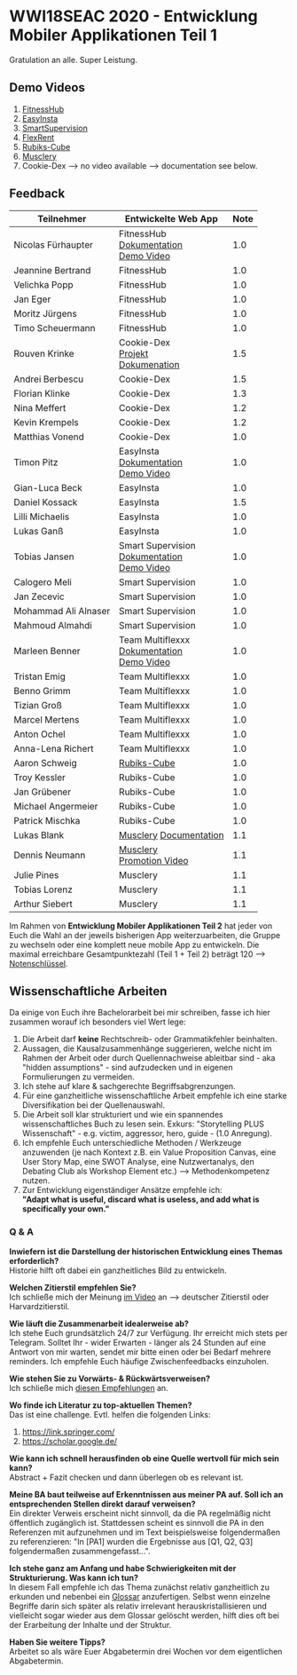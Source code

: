 # WWI18SEAC 2020 - Entwicklung Mobiler Applikationen Teil 1
Gratulation an alle. Super Leistung.  

## Demo Videos 
1. [FitnessHub](https://www.youtube.com/watch?v=9lRLQRGrHpg&feature=youtu.be)  
2. [EasyInsta](https://www.youtube.com/watch?v=joys6F5tcio&feature=youtu.be)  
3. [SmartSupervision](https://www.youtube.com/watch?v=Sp4t8el68hs&feature=youtu.be)  
4. [FlexRent](https://www.youtube.com/watch?v=zXzQHtgxkrM&feature=youtu.be)    
5. [Rubiks-Cube](https://www.youtube.com/watch?v=a4yEbxxOwKM&feature=youtu.be)  
6. [Musclery](https://github.com/Dennis2512/Musclery-Main/tree/master/promotion-video)  
7. Cookie-Dex --> no video available --> documentation see below.

## Feedback

| Teilnehmer | Entwickelte Web App | Note |
|----------------------|----------|----------|
| Nicolas Fürhaupter | FitnessHub<br />[Dokumentation](https://github.com/TimoScheuermann/FitnessHub)<br />[Demo Video](https://youtu.be/9lRLQRGrHpg) | 1.0  | 
| Jeannine Bertrand | FitnessHub | 1.0  | 
| Velichka Popp | FitnessHub | 1.0  | 
| Jan Eger | FitnessHub | 1.0  | 
| Moritz Jürgens | FitnessHub | 1.0  | 
| Timo Scheuermann | FitnessHub | 1.0  | 
| Rouven Krinke | Cookie-Dex<br />[Projekt](https://github.com/Ermodo/Kochrezepte)<br />[Dokumenation](https://github.com/Ermodo/Kochrezepte-Docs) | 1.5  | 
| Andrei Berbescu | Cookie-Dex | 1.5  | 
| Florian Klinke | Cookie-Dex |  1.3 | 
| Nina Meffert | Cookie-Dex | 1.2  | 
| Kevin Krempels | Cookie-Dex | 1.2  | 
| Matthias Vonend | Cookie-Dex | 1.0  | 
| Timon Pitz | EasyInsta<br>[Dokumentation](https://github.com/timonpitz/EasyInsta)<br>[Demo Video](https://youtu.be/joys6F5tcio)| 1.0  | 
| Gian-Luca Beck | EasyInsta | 1.0  | 
| Daniel Kossack | EasyInsta | 1.5  | 
| Lilli Michaelis | EasyInsta | 1.0  | 
| Lukas Ganß | EasyInsta | 1.0  | 
| Tobias Jansen | Smart Supervision<br>[Dokumentation](https://git.tjbn.de/schuelerverwaltung/documentation/-/blob/master/README.md)<br>[Demo Video](https://youtu.be/Sp4t8el68hs) | 1.0  | 
| Calogero Meli | Smart Supervision | 1.0  | 
| Jan Zecevic | Smart Supervision | 1.0  | 
| Mohammad Ali Alnaser | Smart Supervision | 1.0  | 
| Mahmoud Almahdi | Smart Supervision | 1.0  | 
| Marleen Benner | Team Multiflexxx<br>[Dokumentation](https://github.com/Multiflexxx/FlexRent)<br>[Demo Video](https://youtu.be/zXzQHtgxkrM)| 1.0  | 
| Tristan Emig | Team Multiflexxx | 1.0  | 
| Benno Grimm | Team Multiflexxx | 1.0  | 
| Tizian Groß | Team Multiflexxx | 1.0  | 
| Marcel Mertens | Team Multiflexxx | 1.0  | 
| Anton Ochel | Team Multiflexxx | 1.0  | 
| Anna-Lena Richert | Team Multiflexxx | 1.0  | 
| Aaron Schweig | [Rubiks-Cube](https://www.youtube.com/watch?v=a4yEbxxOwKM&feature=youtu.be) | 1.0 | 
| Troy Kessler | Rubiks-Cube | 1.0  | 
| Jan Grübener | Rubiks-Cube | 1.0  | 
| Michael Angermeier | Rubiks-Cube | 1.0  | 
| Patrick Mischka | Rubiks-Cube | 1.0 |
| Lukas Blank | [Musclery](https://github.com/Dennis2512/Musclery-Main) [Documentation](https://docs.google.com/document/d/1rZJbGZE1Rq9ZHIUR9Cv95VxCDoP302-oRRy8IjXIeq4/edit#heading=h.nudg3dllkm0k) | 1.1 | 
| Dennis Neumann | [Musclery](https://github.com/Dennis2512/Musclery-Main) <br> [Promotion Video](https://github.com/Dennis2512/Musclery-Main/tree/master/promotion-video) | 1.1 | 
| Julie Pines | Musclery | 1.1 | 
| Tobias Lorenz | Musclery | 1.1 |
| Arthur Siebert | Musclery | 1.1 | 
  

Im Rahmen von **Entwicklung Mobiler Applikationen Teil 2** hat jeder von Euch die Wahl an der jeweils bisherigen App weiterzuarbeiten, die Gruppe zu wechseln oder eine komplett neue mobile App zu entwickeln. Die maximal erreichbare Gesamtpunktezahl (Teil 1 + Teil 2) beträgt 120 --> 
[Notenschlüssel](https://www.mannheim.dhbw.de/fileadmin/user_upload/Studienangebot/Wirtschaft/__Downloads/Punkte-Noten-Skalen-FK-Wirtschaft-FakW-DHBW-MA-201203.pdf).


## Wissenschaftliche Arbeiten
Da einige von Euch ihre Bachelorarbeit bei mir schreiben, fasse ich hier zusammen worauf ich besonders viel Wert lege:  
1. Die Arbeit darf **keine** Rechtschreib- oder Grammatikfehler beinhalten.  
2. Aussagen, die Kausalzusammenhänge suggerieren, welche nicht im Rahmen der Arbeit oder durch Quellennachweise ableitbar sind - aka "hidden assumptions" - sind aufzudecken und in eigenen Formulierungen zu vermeiden.  
3. Ich stehe auf klare & sachgerechte Begriffsabgrenzungen.  
4. Für eine ganzheitliche wissenschaftliche Arbeit empfehle ich eine starke Diversifikation bei der Quellenauswahl.     
5. Die Arbeit soll klar strukturiert und wie ein spannendes wissenschaftliches Buch zu lesen sein. Exkurs: "Storytelling PLUS Wissenschaft" - e.g. victim, aggressor, hero, guide - (1.0 Anregung).    
6. Ich empfehle Euch unterschiedliche Methoden / Werkzeuge anzuwenden (je nach Kontext z.B. ein Value Proposition Canvas, eine User Story Map, eine SWOT Analyse, eine Nutzwertanalys, den Debating Club als Workshop Element etc.) --> Methodenkompetenz nutzen.   
7. Zur Entwicklung eigenständiger Ansätze empfehle ich:  
**"Adapt what is useful, discard what is useless, and add what is specifically your own."**


### Q & A
**Inwiefern ist die Darstellung der historischen Entwicklung eines Themas erforderlich?**  
Historie hilft oft dabei ein ganzheitliches Bild zu entwickeln.  

**Welchen Zitierstil empfehlen Sie?**  
Ich schließe mich der Meinung [im Video](https://www.youtube.com/watch?v=d-zk0EA7NJA&feature=youtu.be) an --> deutscher Zitierstil oder Harvardzitierstil.

**Wie läuft die Zusammenarbeit idealerweise ab?**  
Ich stehe Euch grundsätzlich 24/7 zur Verfügung. Ihr erreicht mich stets per Telegram. Solltet Ihr - wider Erwarten - länger als 24 Stunden auf eine Antwort von mir warten, sendet mir bitte einen oder bei Bedarf mehrere reminders. Ich empfehle Euch häufige Zwischenfeedbacks einzuholen.  

**Wie stehen Sie zu Vorwärts- & Rückwärtsverweisen?**  
Ich schließe mich [diesen Empfehlungen](https://www.thema-abschlussarbeit.de/querverweise-in-der-thesis/) an.  

**Wo finde ich Literatur zu top-aktuellen Themen?**  
Das ist eine challenge. Evtl. helfen die folgenden Links:
1. https://link.springer.com/ 
2. https://scholar.google.de/  

**Wie kann ich schnell herausfinden ob eine Quelle wertvoll für mich sein kann?**  
Abstract + Fazit checken und dann überlegen ob es relevant ist.

**Meine BA baut teilweise auf Erkenntnissen aus meiner PA auf. Soll ich an entsprechenden Stellen direkt darauf verweisen?**  
Ein direkter Verweis erscheint nicht sinnvoll, da die PA regelmäßig nicht öffentlich zugänglich ist. Stattdessen scheint es sinnvoll die PA in den Referenzen mit aufzunehmen und im Text beispielsweise folgendermaßen zu referenzieren: "In [PA1] wurden die Ergebnisse aus [Q1, Q2, Q3] folgendermaßen zusammengefasst...". 

**Ich stehe ganz am Anfang und habe Schwierigkeiten mit der Strukturierung. Was kann ich tun?**  
In diesem Fall empfehle ich das Thema zunächst relativ ganzheitlich zu erkunden und nebenbei ein [Glossar](https://www.lektorat-bachelorarbeit.de/glossar-erstellen/) anzufertigen. Selbst wenn einzelne Begriffe darin sich später als relativ irrelevant herauskristallisieren und vielleicht sogar wieder aus dem Glossar gelöscht werden, hilft dies oft bei der Erarbeitung der Inhalte und der Struktur.


**Haben Sie weitere Tipps?**  
Arbeitet so als wäre Euer Abgabetermin drei Wochen vor dem eigentlichen Abgabetermin.  


